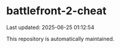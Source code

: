 # battlefront-2-cheat

Last updated: 2025-06-25 01:12:54

This repository is automatically maintained.
